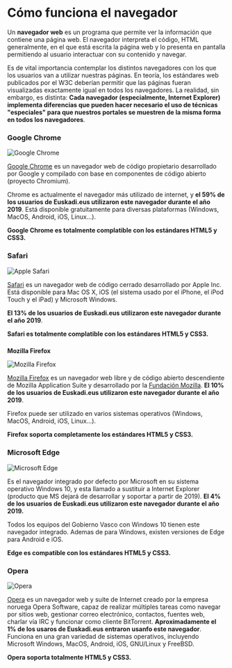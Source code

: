 # Cómo funciona el navegador

Un **navegador web** es un programa que permite ver la información que contiene una página web. El navegador interpreta el código, HTML generalmente, en el que está escrita la página web y lo presenta en pantalla permitiendo al usuario interactuar con su contenido y navegar.

Es de vital importancia contemplar los distintos navegadores con los que los usuarios van a utilizar nuestras páginas. En teoría, los estándares web publicados por el W3C deberían permitir que las páginas fueran visualizadas exactamente igual en todos los navegadores. La realidad, sin embargo, es distinta: **Cada navegador (especialmente, Internet Explorer) implementa diferencias que pueden hacer necesario el uso de técnicas "especiales" para que nuestros portales se muestren de la misma forma en todos los navegadores**.

###

### Google Chrome

![Google Chrome](https://www.euskadi.eus/contenidos/informacion/wz\_software\_nabigatzaileak/es\_20110603/images/chrome\_logo-300x291.gif)

[Google Chrome](http://www.google.com/chrome?brand=CHKZ\&hl=es) es un navegador web de código propietario desarrollado por Google y compilado con base en componentes de código abierto (proyecto Chromium).

Chrome es actualmente el navegador más utilizado de internet, y **el 59% de los usuarios de Euskadi.eus utilizaron este navegador durante el año 2019**. Está disponible gratuitamente para diversas plataformas (Windows, MacOS, Android, iOS, Linux...).

**Google Chrome es totalmente complatible con los estándares HTML5 y CSS3.**

###

### Safari

![Apple Safari](https://www.euskadi.eus/contenidos/informacion/wz\_software\_nabigatzaileak/es\_20110603/images/safari.gif)

[Safari](http://www.apple.com/es/safari/) es un navegador web de código cerrado desarrollado por Apple Inc. Está disponible para Mac OS X, iOS (el sistema usado por el iPhone, el iPod Touch y el iPad) y Microsoft Windows.

**El 13% de los usuarios de Euskadi.eus utilizaron este navegador durante el año 2019**.

**Safari es totalmente complatible con los estándares HTML5 y CSS3.**

###



**Mozilla Firefox**

![Mozilla Firefox](https://www.euskadi.eus/contenidos/informacion/wz\_software\_nabigatzaileak/es\_20110603/images/Mozilla\_Firefox\_3.5\_logo\_256.gif)

[Mozilla Firefox](http://www.mozilla-europe.org/es/) es un navegador web libre y de código abierto descendiente de Mozilla Application Suite y desarrollado por la [Fundación Mozilla](http://es.wikipedia.org/wiki/Fundaci%C3%B3n\_Mozilla). **El 10% de los usuarios de Euskadi.eus utilizaron este navegador durante el año 2019**.

Firefox puede ser utilizado en varios sistemas operativos (Windows, MacOS, Android, iOS, Linux...).

**Firefox soporta completamente los estándares HTML5 y CSS3.**

###

### Microsoft Edge

![Microsoft Edge](https://www.euskadi.eus/contenidos/informacion/wz\_software\_nabigatzaileak/eu\_20110603/images/edge-logo.gif)

Es el navegador integrado por defecto por Microsoft en su sistema operativo Windows 10, y esta llamado a sustituir a Internet Explorer (producto que MS dejará de desarrollar y soportar a partir de 2019). **El 4% de los usuarios de Euskadi.eus utilizaron este navegador durante el año 2019.**

Todos los equipos del Gobierno Vasco con Windows 10 tienen este navegador integrado. Ademas de para Windows, existen versiones de Edge para Android e iOS.

**Edge es compatible con los estándares HTML5 y CSS3.**

###

### Opera

![Opera](https://www.euskadi.eus/contenidos/informacion/wz\_software\_nabigatzaileak/es\_20110603/images/opera\_logo.gif)

[Opera](http://www.opera.com/) es un navegador web y suite de Internet creado por la empresa noruega Opera Software, capaz de realizar múltiples tareas como navegar por sitios web, gestionar correo electrónico, contactos, fuentes web, charlar vía IRC y funcionar como cliente BitTorrent. **Aproximadamente el 1% de los usaros de Euskadi.eus entraron usanfo este navegador**. Funciona en una gran variedad de sistemas operativos, incluyendo Microsoft Windows, MacOS, Android, iOS, GNU/Linux y FreeBSD.

**Opera soporta totalmente HTML5 y CSS3.**
